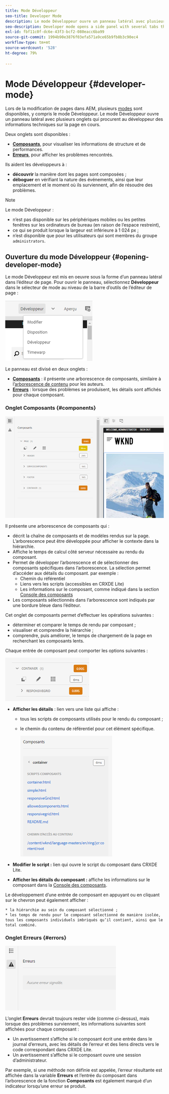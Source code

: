```yaml
---
title: Mode Développeur
seo-title: Developer Mode
description: Le mode Développeur ouvre un panneau latéral avec plusieurs onglets qui procurent au développeur des informations sur la page en cours.
seo-description: Developer mode opens a side panel with several tabs that provide a developer with information about the current page
exl-id: fbf11c0f-dc6e-43f3-bcf2-080eacc6ba99
source-git-commit: 1994b90e3876f03efa571a9ce65b9fb8b3c90ec4
workflow-type: tm+mt
source-wordcount: '528'
ht-degree: 79%

---
```


# Mode Développeur {#developer-mode}

Lors de la modification de pages dans AEM, plusieurs [modes](/help/sites-cloud/authoring/fundamentals/environment-tools.md#page-modes) sont disponibles, y compris le mode Développeur. Le mode Développeur ouvre un panneau latéral avec plusieurs onglets qui procurent au développeur des informations techniques sur la page en cours.

Deux onglets sont disponibles :

* **[Composants](#components)**, pour visualiser les informations de structure et de performances.
* **[Erreurs](#errors)**, pour afficher les problèmes rencontrés.

Ils aident les développeurs à :

* **découvrir** la manière dont les pages sont composées ;
* **déboguer** en vérifiant la nature des événements, ainsi que leur emplacement et le moment où ils surviennent, afin de résoudre des problèmes.

>[!NOTE]
>
>Le mode Développeur :
>
>* n’est pas disponible sur les périphériques mobiles ou les petites fenêtres sur les ordinateurs de bureau (en raison de l’espace restreint),
>  * ce qui se produit lorsque la largeur est inférieure à 1 024 px ;
>* n’est disponible que pour les utilisateurs qui sont membres du groupe `administrators`.

## Ouverture du mode Développeur {#opening-developer-mode}

Le mode Développeur est mis en oeuvre sous la forme d’un panneau latéral dans l’éditeur de page. Pour ouvrir le panneau, sélectionnez **Développeur** dans le sélecteur de mode au niveau de la barre d’outils de l’éditeur de page :

![Ouverture du mode Développeur](assets/developer-mode.png)

Le panneau est divisé en deux onglets :

* **[Composants](#components)** : il présente une arborescence de composants, similaire à l’[arborescence de contenu](/help/sites-cloud/authoring/fundamentals/environment-tools.md#content-tree) pour les auteurs.
* **[Erreurs](#errors)** : lorsque des problèmes se produisent, les détails sont affichés pour chaque composant.

### Onglet Composants {#components}

![Onglet Composants](assets/developer-mode-components-tab.png)

Il présente une arborescence de composants qui :

* décrit la chaîne de composants et de modèles rendus sur la page. L’arborescence peut être développée pour afficher le contexte dans la hiérarchie.
* Affiche le temps de calcul côté serveur nécessaire au rendu du composant.
* Permet de développer l’arborescence et de sélectionner des composants spécifiques dans l’arborescence. La sélection permet d’accéder aux détails du composant. par exemple :
   * Chemin du référentiel
   * Liens vers les scripts (accessibles en CRXDE Lite)
   * Les informations sur le composant, comme indiqué dans la section [Console des composants](/help/sites-cloud/authoring/features/components-console.md)
* Les composants sélectionnés dans l’arborescence sont indiqués par une bordure bleue dans l’éditeur.

Cet onglet de composants permet d’effectuer les opérations suivantes :

* déterminer et comparer le temps de rendu par composant ;
* visualiser et comprendre la hiérarchie ;
* comprendre, puis améliorer, le temps de chargement de la page en recherchant les composants lents.

Chaque entrée de composant peut comporter les options suivantes :

![Exemple de composant du mode Développeur](assets/developer-mode-component-example.png)

* **Afficher les détails** : lien vers une liste qui affiche :
   * tous les scripts de composants utilisés pour le rendu du composant ;
   * le chemin du contenu de référentiel pour cet élément spécifique.

     ![Afficher les détails](assets/developer-mode-view-details.png)

* **Modifier le script :** lien qui ouvre le script du composant dans CRXDE Lite.

* **Afficher les détails du composant :** affiche les informations sur le composant dans la [Console des composants](/help/sites-cloud/authoring/features/components-console.md).

Le développement d’une entrée de composant en appuyant ou en cliquant sur le chevron peut également afficher :

    * la hiérarchie au sein du composant sélectionné ;
    * les temps de rendu pour le composant sélectionné de manière isolée, tous les composants individuels imbriqués qu’il contient, ainsi que le total combiné.

### Onglet Erreurs {#errors}

![Onglet Erreurs](assets/developer-mode-errors-tab.png)

L’onglet **Erreurs** devrait toujours rester vide (comme ci-dessus), mais lorsque des problèmes surviennent, les informations suivantes sont affichées pour chaque composant :

* Un avertissement s’affiche si le composant écrit une entrée dans le journal d’erreurs, avec les détails de l’erreur et des liens directs vers le code correspondant dans CRXDE Lite.
* Un avertissement s’affiche si le composant ouvre une session d’administrateur.

Par exemple, si une méthode non définie est appelée, l’erreur résultante est affichée dans la variable **Erreurs** et l’entrée du composant dans l’arborescence de la fonction **Composants** est également marqué d’un indicateur lorsqu’une erreur se produit.

